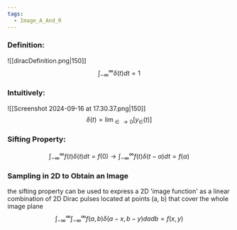 ```yaml
---
tags:
  - Image_A_And_R
---
```


### Definition:
![[diracDefinition.png|150]]
$$
\int^{\infty}_{-\infty}\delta(t)dt = 1
$$
### Intuitively:
![[Screenshot 2024-09-16 at 17.30.37.png|150]]
$$
\delta(t) = \lim_{\in \to 0}[y_{\in}(t)]
$$
### Sifting Property:
$$
\int_{-\infty}^{\infty}f(t)\delta(t)dt = f(0) \to \int_{-\infty}^{\infty}f(t)\delta(t-\alpha)dt = f(\alpha)
$$
### Sampling in 2D to Obtain an Image
the sifting property can be used to express a 2D 'image function' as a linear combination of 2D Dirac pulses located at points (a, b) that cover the whole image plane
$$
\int_{-\infty}^{\infty}\int_{-\infty}^{\infty}f(a,b)\delta(a-x, b-y)da db = f(x,y)
$$